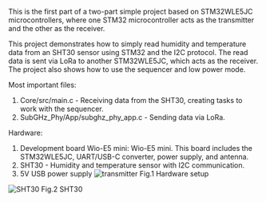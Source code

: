<div id="wiki-content" class="mt-4">
      <div data-view-component="true" class="Layout Layout--flowRow-until-md Layout--sidebarPosition-end Layout--sidebarPosition-flowRow-end">
  <div data-view-component="true" class="Layout-main">          <div id="wiki-body" class="gollum-markdown-content">
              <div class="markdown-body">
                <p>This is the first part of a two-part simple project based on STM32WLE5JC microcontrollers, where one STM32 microcontroller acts as the transmitter and the other as the receiver.</p>
<p>This project demonstrates how to simply read humidity and temperature data from an SHT30 sensor using STM32 and the I2C protocol. The read data is sent via LoRa to another STM32WLE5JC, which acts as the receiver. The project also shows how to use the sequencer and low power mode.</p>
<p>Most important files:</p>
<ol>
<li>Core/src/main.c - Receiving data from the SHT30, creating tasks to work with the sequencer.</li>
<li>SubGHz_Phy/App/subghz_phy_app.c - Sending data via LoRa.</li>
</ol>
<p>Hardware:</p>
<ol>
<li>Development board Wio-E5 mini: Wio-E5 mini. This board includes the STM32WLE5JC, UART/USB-C converter, power supply, and antenna.</li>
<li>SHT30 - Humidity and temperature sensor with I2C communication.</li>
<li>5V USB power supply
<img src="https://private-user-images.githubusercontent.com/125496642/413630321-21e3cb07-9a80-4b24-bd4c-916127773fb9.jpg?jwt=eyJhbGciOiJIUzI1NiIsInR5cCI6IkpXVCJ9.eyJpc3MiOiJnaXRodWIuY29tIiwiYXVkIjoicmF3LmdpdGh1YnVzZXJjb250ZW50LmNvbSIsImtleSI6ImtleTUiLCJleHAiOjE3Mzk3Mjc4MzIsIm5iZiI6MTczOTcyNzUzMiwicGF0aCI6Ii8xMjU0OTY2NDIvNDEzNjMwMzIxLTIxZTNjYjA3LTlhODAtNGIyNC1iZDRjLTkxNjEyNzc3M2ZiOS5qcGc_WC1BbXotQWxnb3JpdGhtPUFXUzQtSE1BQy1TSEEyNTYmWC1BbXotQ3JlZGVudGlhbD1BS0lBVkNPRFlMU0E1M1BRSzRaQSUyRjIwMjUwMjE2JTJGdXMtZWFzdC0xJTJGczMlMkZhd3M0X3JlcXVlc3QmWC1BbXotRGF0ZT0yMDI1MDIxNlQxNzM4NTJaJlgtQW16LUV4cGlyZXM9MzAwJlgtQW16LVNpZ25hdHVyZT0xNGIwMGZhOGJjYjcyMmZiNWM5ZWYzYTgwODVkNjdiZjE4NzM4ODhjODBhMTc1Y2E2ZDdhNjFhY2U3NDE3MzBkJlgtQW16LVNpZ25lZEhlYWRlcnM9aG9zdCJ9.klvlqksq8B-1tXueuEp_jsNfF51oLqiLqVGUSZVmTS0" alt="transmitter" content-type-secured-asset="image/jpeg">
Fig.1 Hardware setup</li>
</ol>
<p><img src="https://private-user-images.githubusercontent.com/125496642/413630347-0e5bddcf-184f-4f3b-87e1-433c5ac58b93.jpg?jwt=eyJhbGciOiJIUzI1NiIsInR5cCI6IkpXVCJ9.eyJpc3MiOiJnaXRodWIuY29tIiwiYXVkIjoicmF3LmdpdGh1YnVzZXJjb250ZW50LmNvbSIsImtleSI6ImtleTUiLCJleHAiOjE3Mzk3Mjc4MzIsIm5iZiI6MTczOTcyNzUzMiwicGF0aCI6Ii8xMjU0OTY2NDIvNDEzNjMwMzQ3LTBlNWJkZGNmLTE4NGYtNGYzYi04N2UxLTQzM2M1YWM1OGI5My5qcGc_WC1BbXotQWxnb3JpdGhtPUFXUzQtSE1BQy1TSEEyNTYmWC1BbXotQ3JlZGVudGlhbD1BS0lBVkNPRFlMU0E1M1BRSzRaQSUyRjIwMjUwMjE2JTJGdXMtZWFzdC0xJTJGczMlMkZhd3M0X3JlcXVlc3QmWC1BbXotRGF0ZT0yMDI1MDIxNlQxNzM4NTJaJlgtQW16LUV4cGlyZXM9MzAwJlgtQW16LVNpZ25hdHVyZT0xNjhiNGEzNWNkZmMyYzkyOGNhYWVkMThkNDVlYTFlOTAyMTE5NmU4ZmIxZjMyNDM5N2I0ZjQ5NDUxMDUyYzJmJlgtQW16LVNpZ25lZEhlYWRlcnM9aG9zdCJ9.E4NTYSJdZ63dWqo4UWvsy7GhPwHLoh3Ctlsf6WnYqOY" alt="SHT30" content-type-secured-asset="image/jpeg">
Fig.2 SHT30</p>

  
